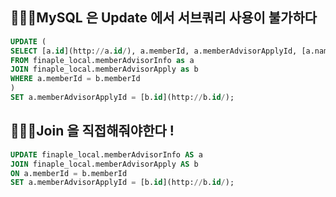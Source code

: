 ## 🙅🏻‍♀️MySQL 은 Update 에서 서브쿼리 사용이 불가하다

```sql
UPDATE (
SELECT [a.id](http://a.id/), a.memberId, a.memberAdvisorApplyId, [a.name](http://a.name/), [b.id](http://b.id/), b.memberId, b.statusDivision
FROM finaple_local.memberAdvisorInfo as a
JOIN finaple_local.memberAdvisorApply as b
WHERE a.memberId = b.memberId
)
SET a.memberAdvisorApplyId = [b.id](http://b.id/);
```

## 🙆🏻‍♀️Join 을 직접해줘야한다 !

```sql
UPDATE finaple_local.memberAdvisorInfo AS a
JOIN finaple_local.memberAdvisorApply AS b
ON a.memberId = b.memberId
SET a.memberAdvisorApplyId = [b.id](http://b.id/);
```